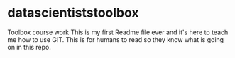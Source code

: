 # datascientiststoolbox
Toolbox course work
This is my first Readme file ever and it's here to teach me how to use GIT. This is for humans to read so they know what is going on in this repo.
